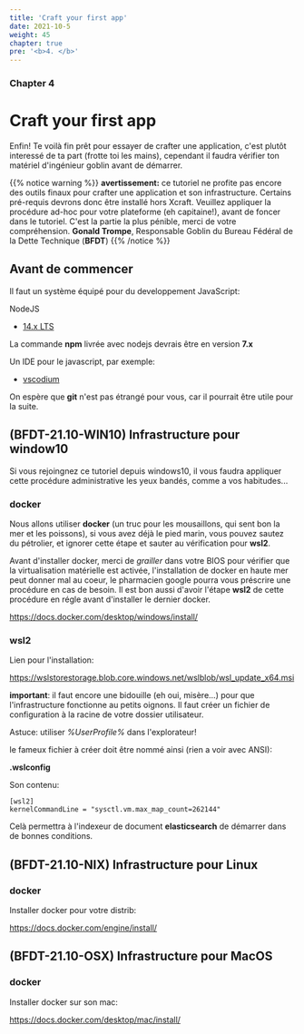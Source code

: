 ```yaml
---
title: 'Craft your first app'
date: 2021-10-5
weight: 45
chapter: true
pre: '<b>4. </b>'
---
```


### Chapter 4

# Craft your first app

Enfin! Te voilà fin prêt pour essayer de crafter une application, c'est plutôt
interessé de ta part (frotte toi les mains), cependant il faudra vérifier ton
matériel d'ingénieur goblin avant de démarrer.

{{% notice warning %}} **avertissement:** ce tutoriel ne profite pas encore des
outils finaux pour crafter une application et son infrastructure. Certains
pré-requis devrons donc être installé hors Xcraft. Veuillez appliquer la
procédure ad-hoc pour votre plateforme (eh capitaine!), avant de foncer dans le
tutoriel. C'est la partie la plus pénible, merci de votre compréhension.
**Gonald Trompe**, Responsable Goblin du Bureau Fédéral de la Dette Technique
(**BFDT**) {{% /notice %}}

## Avant de commencer

Il faut un système équipé pour du developpement JavaScript:

NodeJS

- [14.x LTS](https://nodejs.org/en/download/)

La commande **npm** livrée avec nodejs devrais être en version **7.x**

Un IDE pour le javascript, par exemple:

- [vscodium](https://vscodium.com/)

On espère que **git** n'est pas étrangé pour vous, car il pourrait être utile
pour la suite.

## (BFDT-21.10-WIN10) Infrastructure pour window10

Si vous rejoingnez ce tutoriel depuis windows10, il vous faudra appliquer cette
procédure administrative les yeux bandés, comme a vos habitudes...

### docker

Nous allons utiliser **docker** (un truc pour les mousaillons, qui sent bon la
mer et les poissons), si vous avez déjà le pied marin, vous pouvez sautez du
pétrolier, et ignorer cette étape et sauter au vérification pour **wsl2**.

Avant d'installer docker, merci de _grailler_ dans votre BIOS pour vérifier que
la virtualisation matérielle est activée, l'installation de docker en haute mer
peut donner mal au coeur, le pharmacien google pourra vous préscrire une
procédure en cas de besoin. Il est bon aussi d'avoir l'étape **wsl2** de cette
procédure en régle avant d'installer le dernier docker.

https://docs.docker.com/desktop/windows/install/

### wsl2

Lien pour l'installation:

https://wslstorestorage.blob.core.windows.net/wslblob/wsl_update_x64.msi

**important**: il faut encore une bidouille (eh oui, misère...) pour que
l'infrastructure fonctionne au petits oignons. Il faut créer un fichier de
configuration à la racine de votre dossier utilisateur.

Astuce: utiliser _%UserProfile%_ dans l'explorateur!

le fameux fichier à créer doit être nommé ainsi (rien a voir avec ANSI):

**.wslconfig**

Son contenu:

```
[wsl2]
kernelCommandLine = "sysctl.vm.max_map_count=262144"
```

Celà permettra à l'indexeur de document **elasticsearch** de démarrer dans de
bonnes conditions.

## (BFDT-21.10-NIX) Infrastructure pour Linux

### docker

Installer docker pour votre distrib:

https://docs.docker.com/engine/install/

## (BFDT-21.10-OSX) Infrastructure pour MacOS

### docker

Installer docker sur son mac:

https://docs.docker.com/desktop/mac/install/
